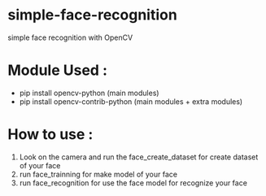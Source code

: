 # simple-face-recognition
simple face recognition with OpenCV

# Module Used : 
- pip install opencv-python (main modules)
- pip install opencv-contrib-python (main modules + extra modules)

# How to use : 
1. Look on the camera and run the face_create_dataset for create dataset of your face
2. run face_trainning for make model of your face
3. run face_recognition for use the face model for recognize your face


